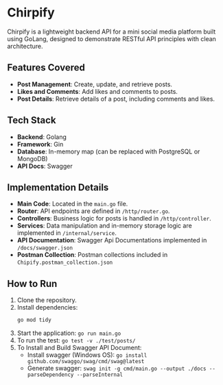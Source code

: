 # Chirpify
Chirpify is a lightweight backend API for a mini social media platform built using GoLang, designed to demonstrate RESTful API principles with clean architecture.

## Features Covered
- **Post Management**: Create, update, and retrieve posts.
- **Likes and Comments**: Add likes and comments to posts.
- **Post Details**: Retrieve details of a post, including comments and likes.

## Tech Stack
- **Backend**: Golang
- **Framework**: Gin
- **Database**: In-memory map (can be replaced with PostgreSQL or MongoDB)
- **API Docs**: Swagger

## Implementation Details
- **Main Code**: Located in the `main.go` file.
- **Router**: API endpoints are defined in `/http/router.go`.
- **Controllers**: Business logic for posts is handled in `/http/controller`.
- **Services**: Data manipulation and in-memory storage logic are implemented in `/internal/service`.
- **API Documentation**: Swagger Api Documentations implemented in `/docs/swagger.json`
- **Postman Collection**: Postman collections included in `Chipify.postman_collection.json`


## How to Run
1. Clone the repository.
2. Install dependencies:
   ```bash
   go mod tidy
3. Start the application:
   ```go run main.go```
4. To run the test:
    ```go test -v ./test/posts/```
5. To Install and Build Swagger API Document:
    - Install swagger (Windows OS):
    ```go install github.com/swaggo/swag/cmd/swag@latest```
    - Generate swagger:
    ```swag init -g cmd/main.go --output ./docs --parseDependency --parseInternal```
